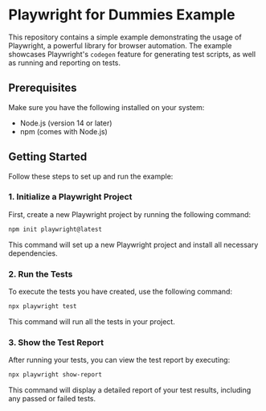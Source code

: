 # Playwright for Dummies Example

This repository contains a simple example demonstrating the usage of Playwright, a powerful library for browser automation. The example showcases Playwright's `codegen` feature for generating test scripts, as well as running and reporting on tests.

## Prerequisites

Make sure you have the following installed on your system:

- Node.js (version 14 or later)
- npm (comes with Node.js)

## Getting Started

Follow these steps to set up and run the example:

### 1. Initialize a Playwright Project

First, create a new Playwright project by running the following command:

```bash
npm init playwright@latest
```

This command will set up a new Playwright project and install all necessary dependencies.

### 2. Run the Tests
To execute the tests you have created, use the following command:

```bash
npx playwright test
```

This command will run all the tests in your project.

### 3. Show the Test Report
After running your tests, you can view the test report by executing:

```bash
npx playwright show-report
```

This command will display a detailed report of your test results, including any passed or failed tests.

